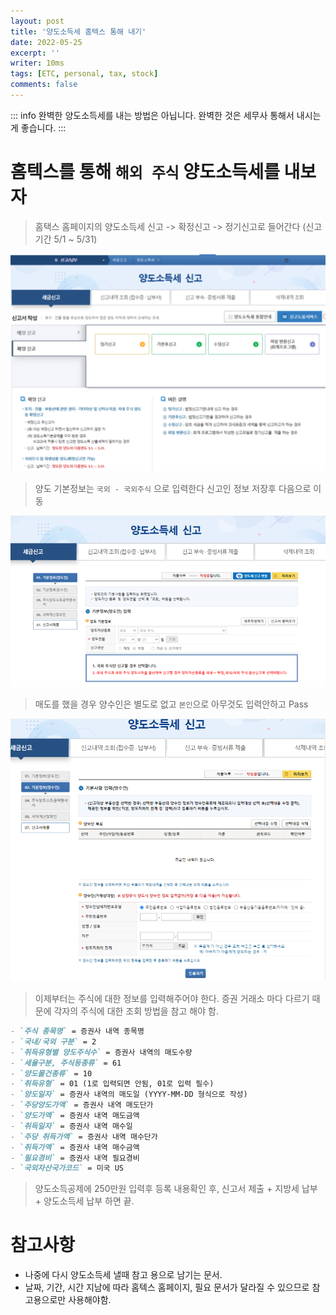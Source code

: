 ```yaml
---
layout: post
title: '양도소득세 홈텍스 통해 내기'
date: 2022-05-25
excerpt: ''
writer: 10ms
tags: [ETC, personal, tax, stock]
comments: false
---
```


::: info
완벽한 양도소득세를 내는 방법은 아닙니다. 완벽한 것은 세무사 통해서 내시는게 좋습니다.
:::

# 홈텍스를 통해 `해외 주식` 양도소득세를 내보자

> 홈택스 홈페이지의 양도소득세 신고 -> 확정신고 -> 정기신고로 들어간다
> (신고기간 5/1 ~ 5/31)

![](./images/2022-05-25-08-24-50.png)

> 양도 기본정보는 `국외 - 국외주식` 으로 입력한다
> 신고인 정보 저장후 다음으로 이동

![](./images/2022-05-25-08-11-10.png)

> 매도를 했을 경우 양수인은 별도로 없고 `본인`으로 아무것도 입력안하고 Pass

![](./images/2022-05-25-08-12-13.png)

> 이제부터는 주식에 대한 정보를 입력해주어야 한다.
> 증권 거래소 마다 다르기 때문에 각자의 주식에 대한 조회 방법을 참고 해야 함.

```md
- `주식 종목명` = 증권사 내역 종목명
- `국내/국외 구분` = 2
- `취득유형별 양도주식수` = 증권사 내역의 매도수량
- `세율구분, 주식등종류` = 61
- `양도물건종류` = 10
- `취득유형` = 01 (1로 입력되면 안됨, 01로 입력 필수)
- `양도일자` = 증권사 내역의 매도일 (YYYY-MM-DD 형식으로 작성)
- `주당양도가액` = 증권사 내역 매도단가
- `양도가액` = 증권사 내역 매도금액
- `취득일자` = 증권사 내역 매수일
- `주당 취득가액` = 증권사 내역 매수단가
- `취득가액` = 증권사 내역 매수금액
- `필요경비` = 증권사 내역 필요경비
- `국외자산국가코드` = 미국 US
```

> 양도소득공제에 250만원 입력후 등록
> 내용확인 후, 신고서 제출 + 지방세 납부 + 양도소득세 납부 하면 끝.

# 참고사항

- 나중에 다시 양도소득세 낼때 참고 용으로 남기는 문서.
- 날짜, 기간, 시간 지남에 따라 홈텍스 홈페이지, 필요 문서가 달라질 수 있으므로 참고용으로만 사용해야함.
